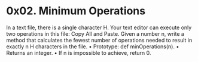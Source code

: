 # 0x02. Minimum Operations
In a text file, there is a single character H. Your text editor can execute only two operations in this file: Copy All and Paste. Given a number n, write a method that calculates the fewest number of operations needed to result in exactly n H characters in the file.
• Prototype: def minOperations(n).
• Returns an integer.
• If n is impossible to achieve, return 0.
